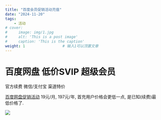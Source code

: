 ```yaml
---
title: "百度会员促销活动充值"
date: "2024-11-20"
tags: 
    - 活动
# cover:
#     image: img/1.jpg
#     alt: 'This is a post image'
#     caption: 'This is the caption'
weight: 1                 # 输入1可以顶置文章
---
```


# 百度网盘 低价SVIP 超级会员
官方续费 微信/支付宝 渠道特价

[百度网盘促销活动](https://snsyun.baidu.com/sl/c1pQFCG)
19元/月, 197元/年, 首充用户价格会更低一点, 是已知(续费)最低价格了.

![](/img/01/AS.jpg)  
